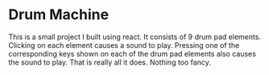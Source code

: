 # Drum Machine

This is a small project I built using react. It consists of 9 drum pad elements. Clicking on each element causes a sound to play. Pressing one of the corresponding keys shown on each of the drum pad elements also causes the sound to play. That is really all it does. Nothing too fancy. 
